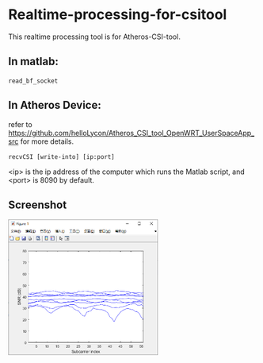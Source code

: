 # Realtime-processing-for-csitool
This realtime processing tool is for Atheros-CSI-tool.

## In matlab:
```
read_bf_socket
```

## In Atheros Device:

refer to https://github.com/helloLycon/Atheros_CSI_tool_OpenWRT_UserSpaceApp_src for more details.
```
recvCSI [write-into] [ip:port]
```

\<ip\> is the ip address of the computer which runs the Matlab script, and \<port\> is 8090 by default.

## Screenshot
<img src="pic1.png" width = "60%" />

